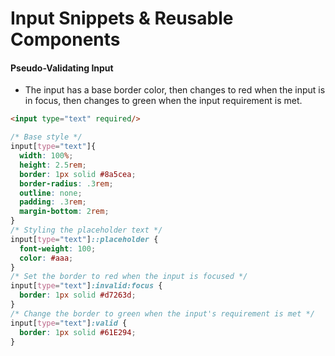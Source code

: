 # Input Snippets & Reusable Components

#### __Pseudo-Validating Input__
- The input has a base border color, then changes to red when the input is in focus, then changes to green when the input requirement is met.

```html 
<input type="text" required/>
```
```css
/* Base style */
input[type="text"]{
  width: 100%;
  height: 2.5rem;
  border: 1px solid #8a5cea;
  border-radius: .3rem;
  outline: none;
  padding: .3rem;
  margin-bottom: 2rem;
}
/* Styling the placeholder text */
input[type="text"]::placeholder {
  font-weight: 100;
  color: #aaa;
}
/* Set the border to red when the input is focused */
input[type="text"]:invalid:focus {
  border: 1px solid #d7263d;
}
/* Change the border to green when the input's requirement is met */
input[type="text"]:valid {
  border: 1px solid #61E294;
}
```

